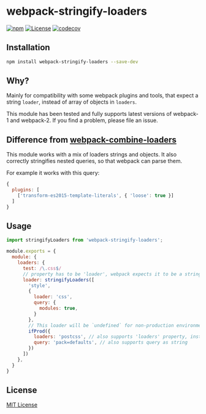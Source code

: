 # webpack-stringify-loaders

[![npm](https://img.shields.io/npm/v/webpack-stringify-loaders.svg?style=flat-square)](https://www.npmjs.com/package/webpack-stringify-loaders)
[![License](https://img.shields.io/npm/l/webpack-stringify-loaders.svg?style=flat-square)](https://github.com/le0nik/webpack-stringify-loaders/blob/master/LICENSE.md)
[![codecov](https://img.shields.io/codecov/c/github/le0nik/webpack-stringify-loaders.svg?style=flat-square)](https://codecov.io/gh/le0nik/webpack-stringify-loaders)

## Installation

```sh
npm install webpack-stringify-loaders --save-dev
```

## Why?
Mainly for compatibility with some webpack plugins and tools, that expect a string `loader`, instead of array of objects in `loaders`.

This module has been tested and fully supports latest versions of webpack-1 and webpack-2. If you find a problem, please file an issue.

## Difference from [webpack-combine-loaders](https://github.com/jsdf/webpack-combine-loaders)
This module works with a mix of loaders strings and objects.
It also correctly stringifies nested queries, so that webpack can parse them.

For example it works with this query:

```js
{
  plugins: [
    ['transform-es2015-template-literals', { 'loose': true }]
  ]
}
```

## Usage
```js
import stringifyLoaders from 'webpack-stringify-loaders';

module.exports = {
  module: {
    loaders: {
      test: /\.css$/
      // property has to be 'loader', webpack expects it to be a string
      loader: stringifyLoaders([
        'style',
        {
          loader: 'css',
          query: {
            modules: true,
          }
        },
        // This loader will be `undefined` for non-production environment. Don't worry, `stringifyLoaders` will ignore it in that case.
        ifProd({
          loaders: 'postcss', // also supports 'loaders' property, instead of 'loader'
          query: 'pack=defaults', // also supports query as string
        })
      ])
    },
  }
}
```

## License

[MIT License](https://github.com/le0nik/webpack-stringify-loaders/blob/master/LICENSE.md)

